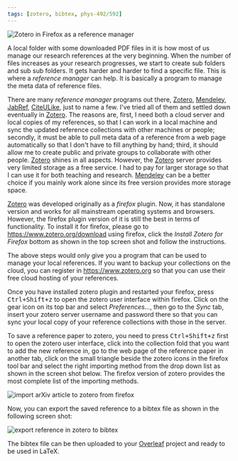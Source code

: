 ```yaml
---
tags: [zotero, bibtex, phys-492/592]
---
```


![Zotero in Firefox as a reference manager]({{site.exa}}/zotero4firefox.png)

A local folder with some downloaded PDF files in it is how most of us manage 
our research references at the very beginning. When the number of files 
increases as your research progresses, we start to create sub folders and sub 
sub folders. It gets harder and harder to find a specific file. This is where a 
*reference manager* can help. It is basically a program to manage the meta data 
of reference files.

There are many *reference manager* programs out there, [Zotero][], 
[Mendeley][], [JabRef][], [CiteULike][], just to name a few. I've tried all of 
them and settled down eventually in [Zotero][]. The reasons are, first, I need 
both a cloud server and local copies of my references, so that I can work in a 
local machine and sync the updated reference collections with other machines or 
people; secondly, it must be able to pull meta data of a reference from a web 
page automatically so that I don't have to fill anything by hand; third, it 
should allow me to create public and private groups to collaborate with other 
people. [Zotero][] shines in all aspects. However, the [Zotero][] server 
provides very limited storage as a free service. I had to pay for larger 
storage so that I can use it for both teaching and research. [Mendeley][] can 
be a better choice if you mainly work alone since its free version provides 
more storage space.

[Zotero][] was developed originally as a *firefox* plugin. Now, it has 
standalone version and works for all mainstream operating systems and browsers. 
However, the firefox plugin version of it is still the best in terms of 
functionality. To install it for firefox, please go to 
<https://www.zotero.org/download> using firefox, click the *Install Zotero for 
Firefox* bottom as shown in the top screen shot and follow the instructions. 

The above steps would only give you a program that can be used to manage your 
local references. If you want to backup your collections on the cloud, you can 
register in <https://www.zotero.org> so that you can use their free cloud 
hosting of your references.

Once you have installed zotero plugin and restarted your firefox, press 
<kbd>Ctrl+Shift+z</kbd> to open the zotero user interface within firefox. Click 
on the gear icon on its top bar and select *Preferences...*, then go to the 
*Sync* tab, insert your zotero server username and password there so that you 
can sync your local copy of your reference collections with those in the 
server.

To save a reference paper to zotero, you need to press <kbd>Ctrl+Shift+z</kbd> 
first to open the zotero user interface, click into the collection fold that 
you want to add the new reference in, go to the web page of the reference paper 
in another tab, click on the small triangle beside the zotero icons in the 
firefox tool bar and select the right importing method from the drop down list 
as shown in the screen shot below. The firefox version of zotero provides the 
most complete list of the importing methods.

![import arXiv article to zotero from firefox]({{site.exa}}/zotero4arXiv.png)

Now, you can export the saved reference to a bibtex file as shown in the 
following screen shot:

![export reference in zotero to bibtex]({{site.exa}}/zoteroexport.png)

The bibtex file can be then uploaded to your [Overleaf][] project and ready to 
be used in LaTeX.

[Zotero]:https://www.zotero.org
[Mendeley]:https://www.mendeley.com
[JabRef]:https://www.jabref.org
[CiteULike]:http://www.citeulike.org
[Overleaf]:https://www.overleaf.com
